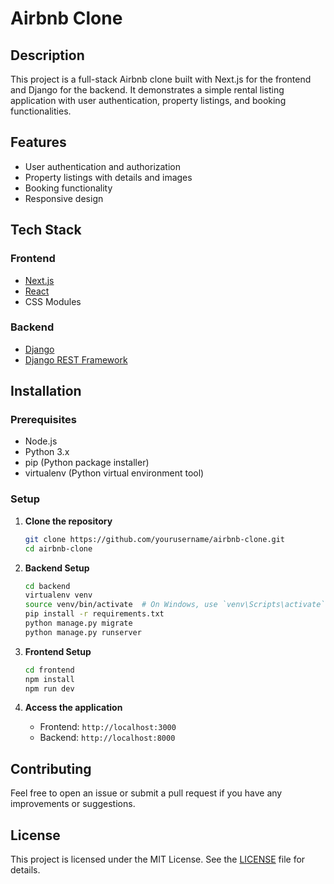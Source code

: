# Airbnb Clone

## Description

This project is a full-stack Airbnb clone built with Next.js for the frontend and Django for the backend. It demonstrates a simple rental listing application with user authentication, property listings, and booking functionalities.

## Features

- User authentication and authorization
- Property listings with details and images
- Booking functionality
- Responsive design

## Tech Stack

### Frontend

- [Next.js](https://nextjs.org/)
- [React](https://reactjs.org/)
- CSS Modules

### Backend

- [Django](https://www.djangoproject.com/)
- [Django REST Framework](https://www.django-rest-framework.org/)

## Installation

### Prerequisites

- Node.js
- Python 3.x
- pip (Python package installer)
- virtualenv (Python virtual environment tool)

### Setup

1. **Clone the repository**

    ```bash
    git clone https://github.com/yourusername/airbnb-clone.git
    cd airbnb-clone
    ```

2. **Backend Setup**

    ```bash
    cd backend
    virtualenv venv
    source venv/bin/activate  # On Windows, use `venv\Scripts\activate`
    pip install -r requirements.txt
    python manage.py migrate
    python manage.py runserver
    ```

3. **Frontend Setup**

    ```bash
    cd frontend
    npm install
    npm run dev
    ```

4. **Access the application**

    - Frontend: `http://localhost:3000`
    - Backend: `http://localhost:8000`

## Contributing

Feel free to open an issue or submit a pull request if you have any improvements or suggestions.

## License

This project is licensed under the MIT License. See the [LICENSE](LICENSE) file for details.

